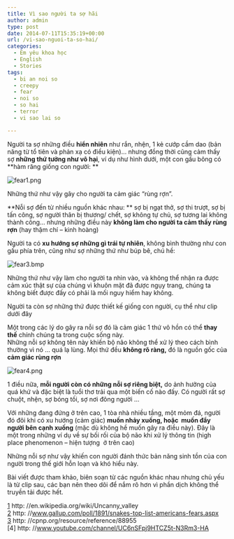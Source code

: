 ```yaml
---
title: Vì sao người ta sợ hãi
author: admin
type: post
date: 2014-07-11T15:35:19+00:00
url: /vi-sao-nguoi-ta-so-hai/
categories:
  - Em yêu khoa học
  - English
  - Stories
tags:
  - bi an noi so
  - creepy
  - fear
  - noi so
  - so hai
  - terror
  - vi sao lai so

---
```

Người ta sợ những điều **hiển nhiên** như rắn, nhện, 1 kẻ cướp cầm dao (bản năng từ tổ tiên và phản xạ có điều kiện)&#8230; nhưng đồng thời cũng cảm thấy sợ **những thứ tưởng như vô hại**, ví dụ như hình dưới, một con gấu bông có **hàm răng giống con người: **


![fear1.png](/wp-content/uploads/2014/07/fear1.png)


Những thứ như vậy gây cho người ta cảm giác &#8220;rùng rợn&#8221;.

**Nỗi sợ đến từ nhiều nguồn khác nhau: ** sợ bị ngạt thở, sợ thi trượt, sợ bị tấn công, sợ người thân bị thương/ chết, sợ không tự chủ, sợ tương lai không thành công&#8230; nhưng những điều này **không làm cho người ta cảm thấy rùng rợn** (hay thậm chí &#8211; kinh hoàng)

Người ta có **xu hướng sợ những gì trái tự nhiên**, không bình thường như con gấu phía trên, cũng như sợ những thứ như búp bê, chú hề:


![fear3.bmp](/wp-content/uploads/2014/07/fear3.bmp)


Những thứ như vậy làm cho người ta nhìn vào, và không thể nhận ra được cảm xúc thật sự của chúng vì khuôn mặt đã được ngụy trang, chúng ta không biết được đấy có phải là mối nguy hiểm hay không.

Người ta còn sợ những thứ được thiết kế giống con người, cụ thể như clip dưới đây



Một trong các lý do gây ra nỗi sợ đó là cảm giác 1 thứ vô hồn có thể **thay thế** chính chúng ta trong cuộc sống này.  
Những nỗi sợ không tên này khiến bộ não không thể xử lý theo cách bình thường vì nó &#8230; quá lạ lùng. Mọi thứ đều **không rõ ràng,** đó là nguồn gốc của **cảm giác rùng rợn**


![fear4.png](/wp-content/uploads/2014/07/fear4.png)


1 điều nữa, **mỗi người còn có những nỗi sợ riêng biệt,** do ảnh hưởng của quá khứ và đặc biệt là tuổi thơ trải qua một biến cố nào đấy. Có người rất sợ chuột, nhện, sợ bóng tối, sợ nơi đông người &#8230;

Với những đang đứng ở trên cao, 1 tòa nhà nhiều tầng, một mỏm đá, người đó đôi khi có xu hướng (cảm giác) **muốn nhảy xuống, hoặc  muốn đẩy người bên cạnh xuống** (mặc dù không hề muốn gây ra điều này). Đây là một trong những ví dụ về sự bối rối của bộ não khi xử lý thông tin (high place phenomenon &#8211; hiện tượng  ở trên cao)

Những nỗi sợ như vậy khiến con người đánh thức bản năng sinh tồn của con người trong thế giới hỗn loạn và khó hiểu này.

Bài viết được tham khảo, biên soạn từ các nguồn khác nhau nhưng chủ yếu là từ clip sau, các bạn nên theo dõi để nắm rõ hơn vì phần dịch không thể truyền tải được hết.  
  
[1] http: //en.wikipedia.org/wiki/Uncanny_valley  
[2] http: //www.gallup.com/poll/1891/snakes-top-list-americans-fears.aspx  
[3] http: //cpnp.org/resource/reference/88955  
[4] http: //www.youtube.com/channel/UC6nSFpj9HTCZ5t-N3Rm3-HA

 [1]: ../wp-content/uploads/2014/07/fear1.png
 [2]: ../wp-content/uploads/2014/07/fear3.bmp
 [3]: ../wp-content/uploads/2014/07/fear4.png
